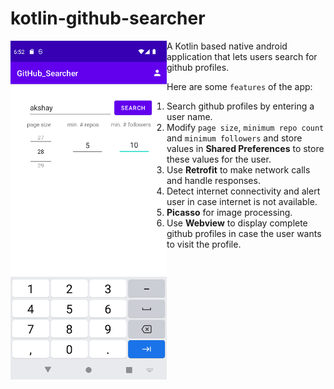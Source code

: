 # kotlin-github-searcher

<img src="git-kotlin.png" alt="screenshot of git searcher app" width="250" align="left">
A Kotlin based native android application that lets users search for github profiles.

Here are some `features` of the app:

  1. Search github profiles by entering a user name.
  2. Modify `page size`, `minimum repo count` and `minimum followers` and store values in **Shared Preferences** to store           these values for the user.
  3. Use **Retrofit** to make network calls and handle responses.
  4. Detect internet connectivity and alert user in case internet is not available.
  5. **Picasso** for image processing.
  6. Use **Webview** to display complete github profiles in case the user wants to visit the profile.
